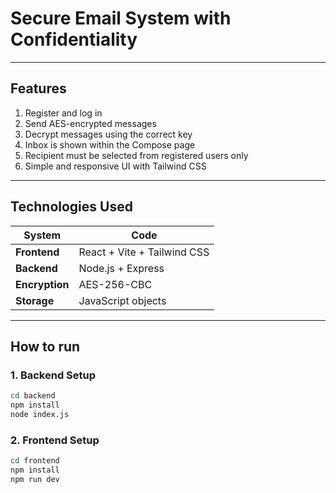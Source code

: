 # Secure Email System with Confidentiality
---

## Features

1. Register and log in
2. Send AES-encrypted messages
3. Decrypt messages using the correct key
4. Inbox is shown within the Compose page
5. Recipient must be selected from registered users only
6. Simple and responsive UI with Tailwind CSS

---

## Technologies Used

| System          | Code                         |
|---------------|-------------------------------|
| **Frontend**  | React + Vite + Tailwind CSS   |
| **Backend**   | Node.js + Express             |
| **Encryption**| AES-256-CBC   |
| **Storage**   |  JavaScript objects  |

---

## How to run
### 1. Backend Setup

```bash
cd backend
npm install
node index.js
```

### 2. Frontend Setup

```bash
cd frontend
npm install
npm run dev
```
